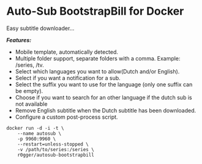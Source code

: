 # Auto-Sub BootstrapBill for Docker
Easy subtitle downloader... 

***Features:***
- Mobile template, automatically detected.
- Multiple folder support, separate folders with a comma. Example: /series, /tv.
- Select which languages you want to allow(Dutch and/or English).
- Select if you want a notification for a sub.
- Select the suffix you want to use for the language (only one suffix can be empty).
- Choose if you want to search for an other language if the dutch sub is not available
- Remove English subtitle when the Dutch subtitle has been downloaded.
- Configure a custom post-process script.

```
docker run -d -i -t \
	--name autosub \
	-p 9960:9960 \
	--restart=unless-stopped \
	-v /path/to/series:/series \
	r0gger/autosub-bootstrapbill
```
